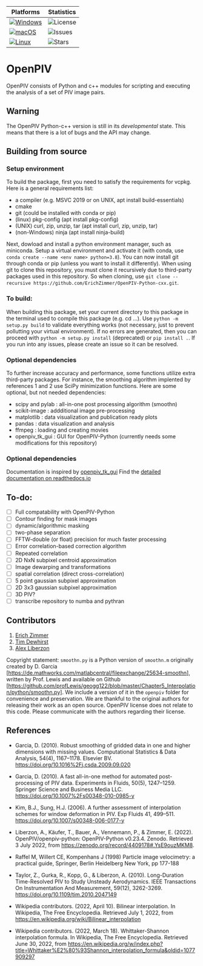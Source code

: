 | Platforms | Statistics |
| --------- | ---------- |
| [![Windows](https://github.com/ErichZimmer/OpenPIV-Python-cxx/actions/workflows/build_windows.yml/badge.svg)](https://github.com/ErichZimmer/OpenPIV-Python-cxx/actions/workflows/build_windows.yml) | ![License](https://img.shields.io/github/license/ErichZimmer/OpenPIV-Python-cxx) |
| [![macOS](https://github.com/ErichZimmer/OpenPIV-Python-cxx/actions/workflows/build_macos.yml/badge.svg)](https://github.com/ErichZimmer/OpenPIV-Python-cxx/actions/workflows/build_macos.yml) | ![Issues](https://img.shields.io/github/issues/ErichZimmer/OpenPIV-Python-cxx) |
| [![Linux](https://github.com/ErichZimmer/OpenPIV-Python-cxx/actions/workflows/build_linux.yml/badge.svg)](https://github.com/ErichZimmer/OpenPIV-Python-cxx/actions/workflows/build_linux.yml) | ![Stars](https://img.shields.io/github/stars/ErichZimmer/OpenPIV-Python-cxx) |

# OpenPIV

OpenPIV consists of Python and c++ modules for scripting and executing the analysis of 
a set of PIV image pairs. 

## Warning

The OpenPIV Python-c++ version is still in its *developmental* state. This means that there
is a lot of bugs and the API may change. 

## Building from source
### Setup environment
To build the package, first you need to satisfy the requirements for vcpkg. Here is a general requirements list:
 + a compiler (e.g. MSVC 2019 or on UNIX, apt install build-essentials)
 + cmake
 + git (could be installed with conda or pip)
 + (linux) pkg-config (apt install pkg-config)
 + (UNIX) curl, zip, unzip, tar (apt install curl, zip, unzip, tar)
 + (non-Windows) ninja (apt install ninja-build)

Next, dowload and install a python environment manager, such as miniconda. Setup a virtual environment and activate it  (with conda, use `conda create --name <env name> python=3.8`). You can now install git through conda or pip (unless you want to install it differently). When using git to clone this repository, you must clone it recursively due to third-party packages used in this repository. So when cloning, use `git clone --recursive https://github.com/ErichZimmer/OpenPIV-Python-cxx.git`.

### To build:
When building this package, set your current directory to this package in the terminal used to compile this package (e.g. cd ...). Use `python -m setup.py build` to validate everything works (not necessary, just to prevent pollutting your virtual environment). If no errors are generated, then you can proceed with `python -m setup.py install` (deprecated) or `pip install .`. If you run into any issues, please create an issue so it can be resolved.

### Optional dependencies
To further increase accuracy and performance, some functions utilize extra third-party packages. For instance, the smoothing algorithm implented by references 1 and 2 use SciPy minimization functions. Here are some optional, but not needed dependencies:
 - scipy and pylab : all-in-one post processing algorithm (smoothn)
 - scikit-image : addditional image pre-processing
 - matplotlib  : data visualization and publication ready plots
 - pandas : data visualization and analysis 
 - ffmpeg : loading and creating movies
 - openpiv_tk_gui : GUI for OpenPIV-Python (currently needs some modifications for this repository)
 
### Optional dependencies
Documentation is inspired by [openpiv_tk_gui](https://github.com/OpenPIV/openpiv_tk_gui)
Find the [detailed documentation on readthedocs.io](https://openpiv-python-cxx.readthedocs.io/en/latest/index.html)

## To-do:
 - [ ] Full compatability with OpenPIV-Python
 - [ ] Contour finding for mask images
 - [ ] dynamic/algorithmic masking
 - [ ] two-phase separation
 - [ ] FFTW-double (or float) precision for much faster processing
 - [ ] Error correlation-based correction algorithm
 - [ ] Repeated correlation
 - [ ] 2D NxN subpixel centroid approximation
 - [ ] Image dewarping and transformations
 - [ ] spatial correlation (direct cross-correlation)
 - [ ] 5 point gaussian subpixel approximation
 - [ ] 2D 3x3 gaussian subpixel approximation 
 - [ ] 3D PIV?
 - [ ] transcribe repository to numba and pythran

## Contributors

1. [Erich Zimmer](https://github.com/ErichZimmer)
2. [Tim Dewhirst](https://github.com/timdewhirst)
3. [Alex Liberzon](http://github.com/alexlib)

Copyright statement: `smoothn.py` is a Python version of `smoothn.m` originally created by D. Garcia [https://de.mathworks.com/matlabcentral/fileexchange/25634-smoothn], written by Prof. Lewis and available on Github [https://github.com/profLewis/geogg122/blob/master/Chapter5_Interpolation/python/smoothn.py]. We include a version of it in the `openpiv` folder for convenience and preservation. We are thankful to the original authors for releasing their work as an open source. OpenPIV license does not relate to this code. Please communicate with the authors regarding their license. 

## References
- Garcia, D. (2010). Robust smoothing of gridded data in one and higher dimensions with missing values. Computational Statistics & Data Analysis, 54(4), 1167–1178. Elsevier BV. https://doi.org/10.1016%2Fj.csda.2009.09.020

- Garcia, D. (2010). A fast all-in-one method for automated post-processing of PIV data. Experiments in Fluids, 50(5), 1247–1259. Springer Science and Business Media LLC. https://doi.org/10.1007%2Fs00348-010-0985-y

 - Kim, B.J., Sung, H.J. (2006). A further assessment of interpolation schemes for window deformation in PIV. Exp Fluids 41, 499–511. https://doi.org/10.1007/s00348-006-0177-y

 - Liberzon, A., Käufer, T., Bauer, A., Vennemann, P., & Zimmer, E. (2022). OpenPIV/openpiv-python: OpenPIV-Python v0.23.4. Zenodo. Retrieved 3 July 2022, from https://zenodo.org/record/4409178#.YsE9ouzMKM8.

 - Raffel M, Willert CE, Kompenhans J (1998) Particle image velocimetry: a practical guide, Springer, Berlin Heidelberg New York, pp 177-188

 - Taylor, Z., Gurka, R., Kopp, G., & Liberzon, A. (2010). Long-Duration Time-Resolved PIV to Study Unsteady Aerodynamics. IEEE Transactions On Instrumentation And Measurement, 59(12), 3262-3269. https://doi.org/10.1109/tim.2010.2047149
 
 - Wikipedia contributors. (2022, April 10). Bilinear interpolation. In Wikipedia, The Free Encyclopedia. Retrieved July 1, 2022, from https://en.wikipedia.org/wiki/Bilinear_interpolation
 
 - Wikipedia contributors. (2022, March 18). Whittaker-Shannon interpolation formula. In Wikipedia, The Free Encyclopedia. Retrieved June 30, 2022, from https://en.wikipedia.org/w/index.php?title=Whittaker%E2%80%93Shannon_interpolation_formula&oldid=1077909297
